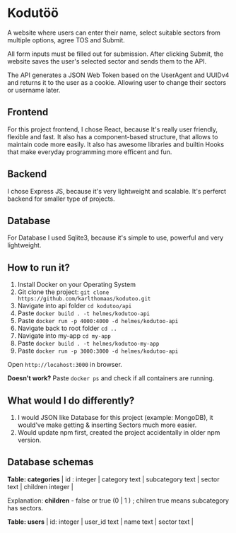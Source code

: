 
# Kodutöö

A website where users can enter their name, select suitable sectors from multiple options, agree TOS and Submit.

All form inputs must be filled out for submission. After clicking Submit, the website saves the user's selected sector and sends them to the API.

The API generates a JSON Web Token based on the UserAgent and UUIDv4 and returns it to the user as a cookie. Allowing user to change their sectors or username later.


## Frontend

For this project frontend, I chose React, because It's really user friendly, flexible and fast. It also has a component-based structure, that allows to maintain code more easily. It also has awesome libraries and builtin Hooks that make everyday programming more efficent and fun.

## Backend
I chose Express JS, because it's very lightweight and scalable. It's perferct backend for smaller type of projects. 

## Database
For Database I used Sqlite3, because it's simple to use, powerful and very lightweight. 


## How to run it?

1. Install Docker on your Operating System
2. Git clone the project: `git clone https://github.com/karlthomaas/kodutoo.git`
3. Navigate into api folder `cd kodutoo/api`
4. Paste `docker build . -t helmes/kodutoo-api`
5. Paste `docker run -p 4000:4000 -d helmes/kodutoo-api`
6. Navigate back to root folder `cd ..`
7. Navigate into my-app `cd my-app`
6. Paste `docker build . -t helmes/kodutoo-my-app`
7. Paste `docker run -p 3000:3000 -d helmes/kodutoo-api`

Open `http://locahost:3000` in browser.

**Doesn't work?**
Paste `docker ps` and check if all containers are running.


## What would I do differently?
1. I would JSON like Database for this project (example: MongoDB), it would've make getting & inserting Sectors much more easier.
2. Would update npm first, created the project accidentally in older npm version.

## Database schemas

**Table: categories**
| id : integer | category text | subcategory text | sector text | children integer | 

Explanation:
**children** - false or true (0 | 1 ) ; chilren true means subcategory has sectors.

**Table: users**
| id: integer | user_id text | name text | sector text | 
